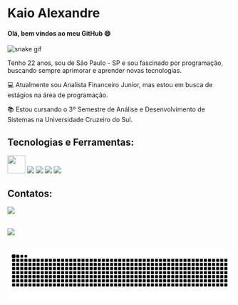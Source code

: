 # Kaio Alexandre

#### Olá, bem vindos ao meu GitHub 😄

![snake gif](https://github.com/alexandreotta/alexandreotta/blob/output/github-contribution-grid-snake.gif)

Tenho 22 anos, sou de São Paulo - SP e sou fascinado por programação, buscando sempre aprimorar e aprender novas tecnologias.

💻 Atualmente sou Analista Financeiro Junior, mas estou em busca de estágios na área de programação.

📚 Estou cursando o 3º Semestre de Análise e Desenvolvimento de Sistemas na Universidade Cruzeiro do Sul.

## Tecnologias e Ferramentas:

 <img loading="lazy" src="https://cdn.jsdelivr.net/gh/devicons/devicon@latest/icons/git/git-plain.svg" width="40" height="40"/>  <img loading="lazy"                     
 src="https://cdn.jsdelivr.net/gh/devicons/devicon@latest/icons/github/github-original.svg" width="40" heidht="40"/> <img 
 src="https://cdn.jsdelivr.net/gh/devicons/devicon@latest/icons/java/java-original.svg" width="40" heidht="40" />  <img 
 src="https://cdn.jsdelivr.net/gh/devicons/devicon@latest/icons/csharp/csharp-original.svg" width="40" heidht="40" /> <img 
 src="https://cdn.jsdelivr.net/gh/devicons/devicon@latest/icons/mysql/mysql-original.svg" width="40" heidht="40" />

## Contatos:
<a href="[https://painelfornecedor.com.br/?ctr=home&mt=login](https://www.linkedin.com/in/kaio-alexandre-1133661a3/)" target="_blank"><img src="https://cdn.jsdelivr.net/gh/devicons/devicon@latest/icons/linkedin/linkedin-original.svg" width="40" heidth="40" /> 


##
<div>
<a href="https://github.com/alexandreotta">
<img loading="lazy" height="130em" src="https://github-readme-stats.vercel.app/api/top-langs/?username=alexandreotta&layout=compact&langs_count=7&theme=dracula"/>

## 
<img align="center" alt="github contribution grid snake animation" src="https://raw.githubusercontent.com/alexandreotta/alexandreotta/output/github-contribution-grid-snake.svg">



          
          
          



